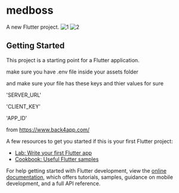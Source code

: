 # medboss

A new Flutter project.
![1](https://github.com/Abdalqader27/medboss/assets/46373332/288bafd6-67fd-4f59-9459-c4e1bad27fd3)
![2](https://github.com/Abdalqader27/medboss/assets/46373332/382e7e26-b39f-4565-8a8b-34cf5c877f74)

## Getting Started

This project is a starting point for a Flutter application.

make sure you have .env file inside your assets folder 

and make sure your file has these keys and thier values for sure

'SERVER_URL'

'CLIENT_KEY'

'APP_ID'

 from https://www.back4app.com/


A few resources to get you started if this is your first Flutter project:

- [Lab: Write your first Flutter app](https://docs.flutter.dev/get-started/codelab)
- [Cookbook: Useful Flutter samples](https://docs.flutter.dev/cookbook)

For help getting started with Flutter development, view the
[online documentation](https://docs.flutter.dev/), which offers tutorials,
samples, guidance on mobile development, and a full API reference.
